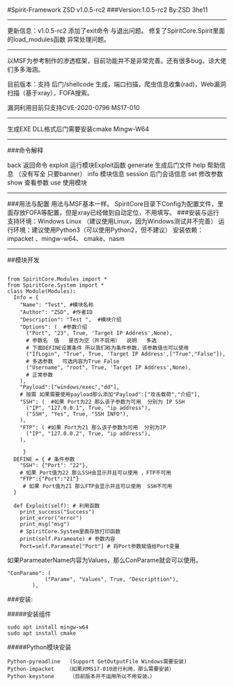 #
#Spirit-Framework ZSD v1.0.5-rc2
###Version:1.0.5-rc2   By:ZSD 3he11

***
更新信息：v1.0.5-rc2
  添加了exit命令 与退出问题。 
  修复了SpiritCore.Spirit里面的load_modules函数 异常处理问题。

***

以MSF为参考制作的渗透框架，目前功能并不是非常完善。还有很多bug，谅大佬们多多海涵。

目前版本：支持 后门/shellcode 生成，端口扫描，爬虫信息收集(rad)，Web漏洞扫描（基于xray），FOFA搜索。

漏洞利用目前只支持CVE-2020-0796 MS17-010

***
  生成EXE DLL格式后门需要安装cmake Mingw-W64
***
###命令解释

back           返回命令
exploit       运行模块Exploit函数
generate    生成后门文件
help           帮助信息 （没有写全 只要banner）
info            模块信息
session      后门会话信息
set             修改参数
show         查看参数
use            使用模块
***
###用法与配置
用法与MSF基本一样。
SpiritCore目录下Config为配置文件，里面存放FOFA等配置，但是xray已经做到自动定位，不用填写。
###安装与运行
支持环境：Windows Linux
（建议使用Linux，因为Windows测试并不完善）
运行环境：建议使用Python3（可以使用Python2，但不建议）
安装依赖：impacket 、mingw-w64、 cmake、nasm
***
##模块开发
~~~

from SpiritCore.Modules import *
from SpiritCore.System import *
class Module(Modules):
  Info = {
    "Name": "Test", #模块名称
    "Author": "ZSD", #作者ID
    "Description": "Test ",  #模块介绍
    "Options": (  #参数介绍
      ("Port", "23", True, 'Target IP Address',None),
      # 参数名  值   是否为空（并不启用）  说明   多选
      # 下面DEFINE设置条件 所以我们称为条件参数，该参数值也可以使用
      ("IfLogin", "True", True, 'Target IP Address',["True","False"]),
      # 多选参数   可选内容为True False
      ("Username", "root", True, 'Target IP Address',None),
      # 正常参数  
    ),
    "Payload":["windows/exec","dd"],
    # 按需 如果需要使用payload那么添加"Payload":["攻击载荷","介绍"],
    "SSH": (  #如果 Port为22 那么该子参数为可用  分别为 IP SSH
      ("IP", "127.0.0.1", True, "ip address"), 
      ("SSH", "Yes", True, "SSH INFO"),
    ),
    "FTP": ( #如果 Port为21 那么该子参数为可用  分别为IP
      ("IP", "127.0.0.2", True, "ip address"),
    ),

     }
  DEFINE = { # 条件参数 
    "SSH": {"Port": "22"}, 
    # 如果 Port值为22 那么SSH会显示并且可以使用 ，FTP不可用
    "FTP":{"Port":"21"}
     # 如果 Port值为21 那么FTP会显示并且可以使用  SSH不可用
  }

  def Exploit(self): # 利用函数
    print_success("Success")
    print_error("error")
    print_msg("msg")  
    # SpiritCore.System里面存放打印函数
    print(self.Parameate) # 参数内容
    Port=self.Parameate["Port"] # 将Port参数赋值给Port变量

~~~

如果ParameaterName内容为Values，那么ConParame就会可以使用。

~~~~
"ConParame": (
			("Parame", "Values", True, "Descripttion"),
		),
~~~~



###安装:

#####安装组件
~~~~
sudo apt install mingw-w64
sudo apt install cmake
~~~~


#####Python模块安装
~~~~
Python-pyreadline   (Support GetOutputFile Windows需要安装)
Python-impacket    （如果对MS17-010进行利用，那么需要安装）
Python-keystone 	（目前版本并不运用所以不用安装。）
~~~~
